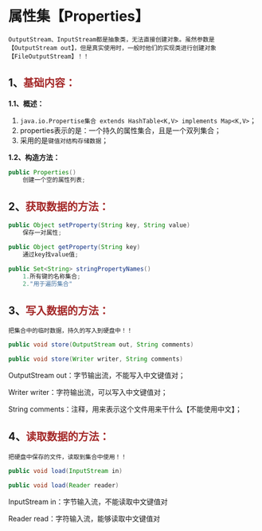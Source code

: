 # 属性集【Properties】

`OutputStream、InputStream都是抽象类，无法直接创建对象。虽然参数是【OutputStream out】，但是真实使用时，一般时他们的实现类进行创建对象【FileOutputStream】！！`

## 1、<span style="color:brown">基础内容：</span>

**1.1、概述：**

1. `java.io.Propertise集合 extends HashTable<K,V> implements Map<K,V>`；
2. properties表示的是：一个持久的属性集合，且是一个双列集合；
3. 采用的是`键值对结构存储数据`；

**1.2、构造方法：**

```java
public Properties()
    创建一个空的属性列表;
```

## 2、<span style="color:brown">获取数据的方法：</span>

```java
public Object setProperty(String key, String value)
    保存一对属性;
```

```java
public Object getProperty(String key)
    通过key找value值;
```

```java
public Set<String> stringPropertyNames()
    1.所有键的名称集合;
	2."用于遍历集合"
```

## 3、<span style="color:brown">写入数据的方法：</span>

`把集合中的临时数据，持久的写入到硬盘中！！`

```java
public void store(OutputStream out, String comments)
```

```java
public void store(Writer writer, String comments)
```

OutputStream out：字节输出流，不能写入中文键值对；

Writer writer：字符输出流，可以写入中文键值对；

String comments：注释，用来表示这个文件用来干什么【不能使用中文】；

## 4、<span style="color:brown">读取数据的方法：</span>

`把硬盘中保存的文件，读取到集合中使用！！`

```java
public void load(InputStream in)
```

```java
public void load(Reader reader)
```

InputStream in：字节输入流，不能读取中文键值对

Reader read：字符输入流，能够读取中文键值对
